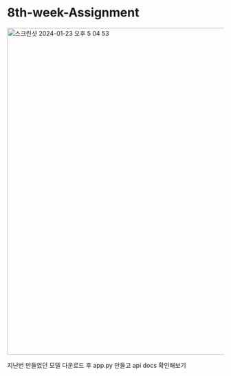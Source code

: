 # 8th-week-Assignment
<img width="762" alt="스크린샷 2024-01-23 오후 5 04 53" src="https://github.com/SKHU-AI-2/8th-week-Assignment/assets/38150072/08543f49-5056-45ad-ba6f-d55648e0bf6b">

지난번 만들었던 모델 다운로드 후 app.py 만들고 api docs 확인해보기

